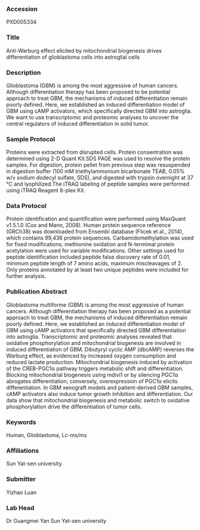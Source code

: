 ### Accession
PXD005334

### Title
Anti-Warburg effect elicited by mitochondrial biogenesis drives differentiation of glioblastoma cells into astroglial cells

### Description
Glioblastoma (GBM) is among the most aggressive of human cancers. Although differentiation therapy has been proposed to be potential approach to treat GBM, the mechanisms of induced differentiation remain poorly defined. Here, we established an induced differentiation model of GBM using cAMP activators, which specifically directed GBM into astroglia. We want to use transcriptomic and proteomic analyses to uncover the central regulators of induced differentiation in solid tumor.

### Sample Protocol
Proteins were extracted from disrupted cells. Protein consentration was determined using 2-D Quant Kit.SDS PAGE was used to resolve the protein samples. For digestion, protein pellet from previous step was resuspended in digestion buffer (100 mM triethylammonium bicarbonate TEAB, 0.05% w/v sodium dodecyl sulfate, SDS), and digested with trypsin overnight at 37 °C and lyophilized.The iTRAQ labeling of peptide samples were performed using iTRAQ Reagent 8-plex Kit.

### Data Protocol
Protein identification and quantification were performed using MaxQuant v1.5.1.0 (Cox and Mann, 2008). Human protein sequence reference (GRCh38) was downloaded from Ensembl database (Flicek et al., 2014), which contains 99,436 protein sequences. Carbamidomethylation was used for fixed modifications; methionine oxidation and N-termimal protein acetylation were used for variable modifications. Other settings used for peptide identification included peptide false discovery rate of 0.01, minimum peptide length of 7 amino acids, maximum miscleavages of 2. Only proteins annotated by at least two unique peptides were included for further analysis.

### Publication Abstract
Glioblastoma multiforme (GBM) is among the most&#xa0;aggressive of human cancers. Although differentiation therapy has been proposed as a potential approach to treat GBM, the mechanisms of induced differentiation remain poorly defined. Here, we established an induced differentiation model of GBM using cAMP activators that specifically directed GBM differentiation into astroglia. Transcriptomic and proteomic analyses revealed that oxidative phosphorylation and mitochondrial biogenesis are involved in induced differentiation of GBM. Dibutyryl cyclic AMP (dbcAMP) reverses the Warburg effect, as evidenced by increased oxygen consumption and reduced lactate production. Mitochondrial biogenesis induced by activation of the CREB-PGC1&#x3b1; pathway triggers metabolic shift and differentiation. Blocking mitochondrial biogenesis using mdivi1 or by silencing PGC1&#x3b1; abrogates&#xa0;differentiation; conversely, overexpression of PGC1&#x3b1; elicits differentiation. In GBM xenograft models and patient-derived GBM samples, cAMP activators also induce tumor growth inhibition and differentiation. Our data show that mitochondrial biogenesis and metabolic switch to oxidative phosphorylation drive the differentiation of tumor cells.

### Keywords
Human, Glioblastoma, Lc-ms/ms

### Affiliations
Sun Yat-sen university

### Submitter
Yizhao  Luan

### Lab Head
Dr Guangmei Yan
Sun Yat-sen university


